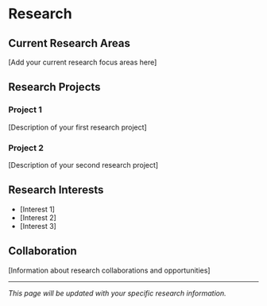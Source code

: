 # Research

## Current Research Areas

[Add your current research focus areas here]

## Research Projects

### Project 1
[Description of your first research project]

### Project 2
[Description of your second research project]

## Research Interests

- [Interest 1]
- [Interest 2]
- [Interest 3]

## Collaboration

[Information about research collaborations and opportunities]

---

*This page will be updated with your specific research information.*